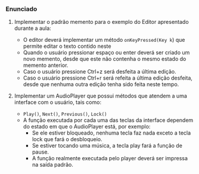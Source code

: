 ### Enunciado

1. Implementar o padrão memento para o exemplo do Editor apresentado durante a aula:
    - O editor deverá implementar um método `onKeyPressed(Key k`) que permite editar o texto contido neste
    - Quando o usuário pressionar espaço ou enter deverá ser criado um novo memento,
    desde que este não contenha o mesmo estado do memento anterior.
    - Caso o usuário pressione Ctrl+z será desfeita a última edição.
    - Caso o usuário pressione Ctrl+r será refeita a última edição desfeita, desde que nenhuma outra edição tenha sido 
    feita neste tempo.

2. Implementar um AudioPlayer que possui métodos que atendem a uma interface com o usuário, tais como:
    - `Play()`, `Next()`, `Previous()`, `Lock()`
    - A função executada por cada uma das teclas da interface dependem do estado em que o AudioPlayer está, por exemplo:
        - Se ele estiver bloqueado, nenhuma tecla faz nada exceto a tecla lock que fará o desbloqueio.
        - Se estiver tocando uma música, a tecla play fará a função de pause.
        - A função realmente executada pelo player deverá ser impressa na saída padrão.